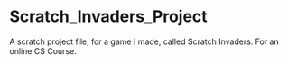# Scratch_Invaders_Project
A scratch project file, for a game I made, called Scratch Invaders. For an online CS Course.
